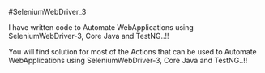 #SeleniumWebDriver_3

I have written code to Automate WebApplications using SeleniumWebDriver-3, Core Java and TestNG..!!

You will find solution for most of the Actions that can be used to Automate WebApplications using SeleniumWebDriver-3, Core Java and TestNG..!!
